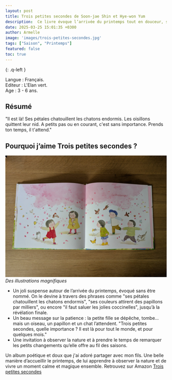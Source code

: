 ```yaml
---
layout: post
title: Trois petites secondes de Soon-jae Shin et Hye-won Yum
description:  Ce livre évoque l’arrivée du printemps tout en douceur, sans le nommer. Mon fils aimait décrire ce qu’il voyait sur chaque page, curieux de savoir qui était ce “il” que tout le monde attendait… jusqu’à la révélation finale.
date: 2025-03-25 15:01:35 +0300
author: Armelle
image: 'images/trois-petites-secondes.jpg'
tags: ["Saison", "Printemps"]
featured: false
toc: true
---
```


{: .q-left }

Langue : Français.       
Editeur : L'Elan vert.   
Age : 3 - 6 ans.  

## Résumé

"Il est là! Ses pétales chatouillent les chatons endormis. Les oisillons quittent leur nid. A petits pas ou en courant, c'est sans importance. Prends ton temps, il t'attend."

## Pourquoi j’aime Trois petites secondes ?

![Des illustrations magnifiques](images/trois-petites-secondes-int.jpg)
*Des illustrations magnifiques*
- Un joli suspense autour de l’arrivée du printemps, évoqué sans être nommé. On le devine à travers des phrases comme "ses pétales chatouillent les chatons endormis", "ses couleurs attirent des papillons par milliers", ou encore "il faut saluer les jolies coccinelles", jusqu’à la révélation finale.
- Un beau message sur la patience : la petite fille se dépêche, tombe… mais un oiseau, un papillon et un chat l’attendent. "Trois petites secondes, quelle importance ? Il est là pour tout le monde, et pour quelques mois."
- Une invitation à observer la nature et à prendre le temps de remarquer les petits changements qu’elle offre au fil des saisons.

Un album poétique et doux que j'ai adoré partager avec mon fils. Une belle manière d’accueillir le printemps, de lui apprendre à observer la nature et de vivre un moment calme et magique ensemble. Retrouvez sur Amazon [Trois petites secondes](https://amzn.to/3YfTnO0)